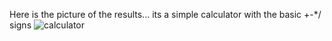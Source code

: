 Here is the picture of the results... its a simple calculator with the basic +-*/ signs
![calculator](https://user-images.githubusercontent.com/97563838/175435514-6204415c-1c7d-45aa-920c-26174c80a83f.PNG)
